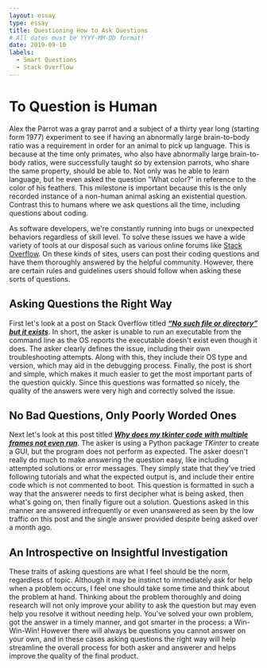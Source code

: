 ```yaml
---
layout: essay
type: essay
title: Questioning How to Ask Questions
# All dates must be YYYY-MM-DD format!
date: 2019-09-10
labels:
  - Smart Questions
  - Stack Overflow
---
```


# To Question is Human

Alex the Parrot was a gray parrot and a subject of a thirty year long (starting form 1977) experiment to see if having an abnormally large brain-to-body ratio was a requirement in order for an animal to pick up language. This is because at the time only primates, who also have abnormally large brain-to-body ratios, were successfully taught so by extension parrots, who share the same property, should be able to. Not only was he able to learn language, but he even asked the question "What color?" in reference to the color of his feathers. This milestone is important because this is the only recorded instance of a non-human animal asking an existential question. Contrast this to humans where we ask questions all the time, including questions about coding.

As software developers, we're constantly running into bugs or unexpected behaviors regardless of skill level. To solve these issues we have a wide variety of tools at our disposal such as various online forums like [Stack Overflow](https://stackoverflow.com). On these kinds of sites, users can post their coding questions and have them thoroughly answered by the helpful community. However, there are certain rules and guidelines users should follow when asking these sorts of questions.

## Asking Questions the Right Way
 First let's look at a post on Stack Overflow titled ___[“No such file or directory” but it exists](https://stackoverflow.com/questions/3949161/no-such-file-or-directory-but-it-exists)___. In short, the asker is unable to run an executable from the command line as the OS reports the executable doesn't exist even though it does. The asker clearly defines the issue, including their own troubleshooting attempts. Along with this, they include their OS type and version, which may aid in the debugging process. Finally, the post is short and simple, which makes it much easier to get the most important parts of the question quickly. Since this questions was formatted so nicely, the quality of the answers were very high and correctly solved the issue. 
 
## No Bad Questions, Only Poorly Worded Ones
 Next let's look at this post titled ___[Why does my tkinter code with multiple frames not even run](https://stackoverflow.com/questions/57367500/why-does-my-tkinter-code-with-multiple-frames-not-even-run)___. The asker is using a Python package _TKinter_ to create a GUI, but the program does not perform as expected. The asker doesn't really do much to make answering the question easy, like including attempted solutions or error messages. They simply state that they've tried following tutorials and what the expected output is, and include their entire code which is not commented to boot. This question is formatted in such a way that the answerer needs to first decipher what is being asked, then what's going on, then finally figure out a solution. Questions asked in this manner are answered infrequently or even unanswered as seen by the low traffic on this post and the single answer provided despite being asked over a month ago. 
 
## An Introspective on Insightful Investigation
 These traits of asking questions are what I feel should be the norm, regardless of topic. Although it may be instinct to immediately ask for help when a problem occurs, I feel one should take some time and think about the problem at hand. Thinking about the problem thoroughly and doing research will not only improve your ability to ask the question but may even help you resolve it without needing help. You've solved your own problem, got the answer in a timely manner, and got smarter in the process: a Win-Win-Win! However there will always be questions you cannot answer on your own, and in these cases asking questions the right way will help streamline the overall process for both asker and answerer and helps improve the quality of the final product.
